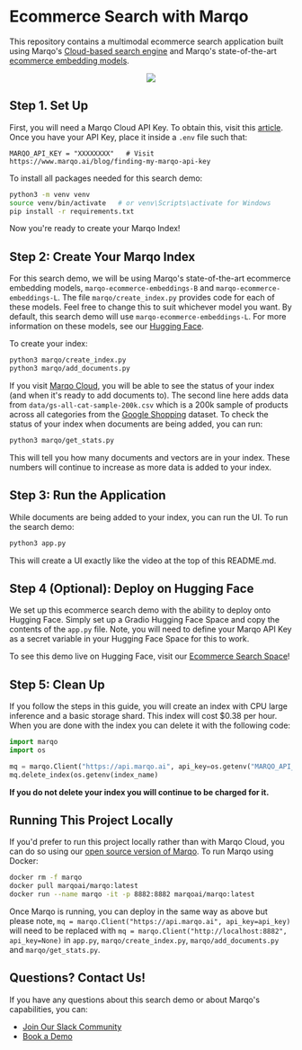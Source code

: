 # Ecommerce Search with Marqo

This repository contains a multimodal ecommerce search application built using Marqo's [Cloud-based search engine](https://www.marqo.ai/cloud?utm_source=github&utm_medium=organic&utm_campaign=marqo-ai&utm_term=2024-11-07-04-36-utc) and Marqo's state-of-the-art [ecommerce embedding models](https://huggingface.co/collections/Marqo/marqo-ecommerce-embeddings-66f611b9bb9d035a8d164fbb).

<p align="center">
  <img src="assets/ecommerce-demo.gif"/>
</p>

## Step 1. Set Up
First, you will need a Marqo Cloud API Key. To obtain this, visit this [article](https://www.marqo.ai/blog/finding-my-marqo-api-key).
Once you have your API Key, place it inside a `.env` file such that:
```env
MARQO_API_KEY = "XXXXXXXX"   # Visit https://www.marqo.ai/blog/finding-my-marqo-api-key 
```

To install all packages needed for this search demo:
```bash
python3 -m venv venv
source venv/bin/activate   # or venv\Scripts\activate for Windows
pip install -r requirements.txt
```

Now you're ready to create your Marqo Index!

## Step 2: Create Your Marqo Index
For this search demo, we will be using Marqo's state-of-the-art ecommerce embedding models, `marqo-ecommerce-embeddings-B` and `marqo-ecommerce-embeddings-L`. The file `marqo/create_index.py` provides code for each of these models. Feel free to change this to suit whichever model you want. By default, this search demo will use `marqo-ecommerce-embeddings-L`. For more information on these models, see our [Hugging Face](https://huggingface.co/collections/Marqo/marqo-ecommerce-embeddings-66f611b9bb9d035a8d164fbb).

To create your index:
```bash
python3 marqo/create_index.py
python3 marqo/add_documents.py
```

If you visit [Marqo Cloud](https://cloud.marqo.ai/indexes/), you will be able to see the status of your index (and when it's ready to add documents to). The second line here adds data from `data/gs-all-cat-sample-200k.csv` which is a 200k sample of products across all categories from the [Google Shopping](https://huggingface.co/datasets/Marqo/google-shopping-general-eval) dataset. To check the status of your index when documents are being added, you can run:
```bash
python3 marqo/get_stats.py
```
This will tell you how many documents and vectors are in your index. These numbers will continue to increase as more data is added to your index. 

## Step 3: Run the Application
While documents are being added to your index, you can run the UI. To run the search demo:
```bash
python3 app.py
```
This will create a UI exactly like the video at the top of this README.md. 

## Step 4 (Optional): Deploy on Hugging Face
We set up this ecommerce search demo with the ability to deploy onto Hugging Face. Simply set up a Gradio Hugging Face Space and copy the contents of the `app.py` file. Note, you will need to define your Marqo API Key as a secret variable in your Hugging Face Space for this to work. 

To see this demo live on Hugging Face, visit our [Ecommerce Search Space](https://huggingface.co/spaces/Marqo/Ecommerce-Search)!

## Step 5: Clean Up
If you follow the steps in this guide, you will create an index with CPU large inference and a basic storage shard. This index will cost $0.38 per hour. When you are done with the index you can delete it with the following code:
```python
import marqo
import os

mq = marqo.Client("https://api.marqo.ai", api_key=os.getenv("MARQO_API_KEY"))
mq.delete_index(os.getenv(index_name)
```

**If you do not delete your index you will continue to be charged for it.**

## Running This Project Locally
If you'd prefer to run this project locally rather than with Marqo Cloud, you can do so using our [open source version of Marqo](https://github.com/marqo-ai). To run Marqo using Docker:
```bash
docker rm -f marqo
docker pull marqoai/marqo:latest
docker run --name marqo -it -p 8882:8882 marqoai/marqo:latest
```
Once Marqo is running, you can deploy in the same way as above but please note, `mq = marqo.Client("https://api.marqo.ai", api_key=api_key)` will need to be replaced with `mq = marqo.Client("http://localhost:8882", api_key=None)` in `app.py`, `marqo/create_index.py`, `marqo/add_documents.py` and `marqo/get_stats.py`. 

## Questions? Contact Us!
If you have any questions about this search demo or about Marqo's capabilities, you can:
* [Join Our Slack Community](https://join.slack.com/t/marqo-community/shared_invite/zt-2ry33y71j-H0WUeQvFaVlKuuZwl38BeA)
* [Book a Demo](https://www.marqo.ai/book-demo?utm_source=github&utm_medium=organic&utm_campaign=marqo-ai&utm_term=2024-11-07-04-36-utc)
